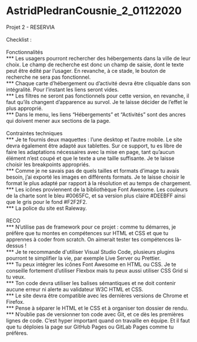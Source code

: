# AstridPledranCousnie_2_01122020</br>
Projet 2 - RESERVIA</br></br>
Checklist :</br>
</br>Fonctionnalités</br>
***  Les usagers pourront rechercher des hébergements dans la ville de leur choix. Le champ de recherche est donc un champ de saisie, dont le texte peut être édité par l’usager. En revanche, à ce stade, le bouton de recherche ne sera pas fonctionnel. </br>
***  Chaque carte d’hébergement ou d’activité devra être cliquable dans son intégralité. Pour l’instant les liens seront vides. </br>
***  Les filtres ne seront pas fonctionnels pour cette version, en revanche, il faut qu’ils changent d’apparence au survol. Je te laisse décider de l’effet le plus approprié. </br>
***  Dans le menu, les liens “Hébergements” et “Activités” sont des ancres qui doivent mener aux sections de la page. </br>
</br>Contraintes techniques</br>
***  Je te fournis deux maquettes : l’une desktop et l’autre mobile. Le site devra également être adapté aux tablettes. Sur ce support, tu es libre de faire les adaptations nécessaires avec la mise en page, tant qu’aucun élément n’est coupé et que le texte a une taille suffisante. Je te laisse choisir les breakpoints appropriés.</br> 
***  Comme je ne savais pas de quels tailles et formats d’image tu avais besoin, j’ai exporté les images en différents formats. Je te laisse choisir le format le plus adapté par rapport à la résolution et au temps de chargement. </br>
***  Les icônes proviennent de la bibliothèque Font Awesome. Les couleurs de la charte sont le bleu #0065FC, et sa version plus claire #DEEBFF ainsi que le gris pour le fond #F2F2F2. </br>
***  La police du site est Raleway. </br>
</br>RECO</br>
***  N’utilise pas de framework pour ce projet : comme tu démarres, je préfère que tu montes en compétences sur HTML et CSS et que tu apprennes à coder from scratch. On aimerait tester tes compétences là-dessus ! </br>
***  Je te recommande d'utiliser Visual Studio Code, plusieurs plugins pourront te simplifier la vie, par exemple Live Server ou Prettier. </br>
***  Tu peux intégrer les icônes Font Awesome en HTML ou CSS. Je te conseille fortement d’utiliser Flexbox mais tu peux aussi utiliser CSS Grid si tu veux. </br>
***  Ton code devra utiliser les balises sémantiques et ne doit contenir aucune erreur ni alerte au validateur W3C HTML et CSS. </br>
***  Le site devra être compatible avec les dernières versions de Chrome et Firefox. </br>
*** Pense à séparer le HTML et le CSS et à organiser ton dossier de rendu. </br>
***  N’oublie pas de versionner ton code avec Git, et ce dès les premières lignes de code. C’est hyper important quand on travaille en équipe. Et il faut que tu déploies la page sur GitHub Pages ou GitLab Pages comme tu préfères.</br>
